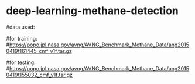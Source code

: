 # deep-learning-methane-detection

#data used:

#for training:
#https://popo.jpl.nasa.gov/avng/AVNG_Benchmark_Methane_Data/ang20150419t161445_cmf_v1f.tar.gz

#for testing:
#https://popo.jpl.nasa.gov/avng/AVNG_Benchmark_Methane_Data/ang20150419t155032_cmf_v1f.tar.gz
